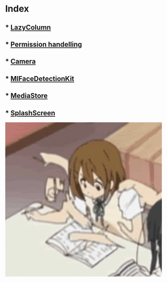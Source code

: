# Index
## * [LazyColumn](LazyColumn.md)
## * [Permission handelling](Permission.md)
## * [Camera](Camera.md)
## * [MlFaceDetectionKit](MlFaceDetectionKit.md)
## * [MediaStore](MediaStore.md)
## * [SplashScreen](SplashScreen.md)
![Reading](studying-anime-girl.gif)
